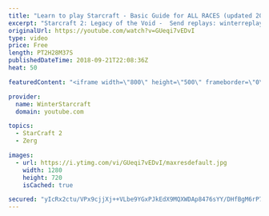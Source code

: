 ```yaml
---
title: "Learn to play Starcraft - Basic Guide for ALL RACES (updated 2017) #2"
excerpt: "Starcraft 2: Legacy of the Void -  Send replays: winterreplays@gmail.com ( -- Watch live at https://www.twitch.tv/wintergaming"
originalUrl: https://youtube.com/watch?v=GUeqi7vEDvI
type: video
price: Free
length: PT2H28M37S
publishedDateTime: 2018-09-21T22:08:36Z
heat: 50

featuredContent: "<iframe width=\"800\" height=\"500\" frameborder=\"0\" src=\"https://www.youtube.com/embed/GUeqi7vEDvI\" allow=\"accelerometer; autoplay; encrypted-media; gyroscope; picture-in-picture\" allowfullscreen></iframe>"

provider:
  name: WinterStarcraft
  domain: youtube.com

topics:
  - StarCraft 2
  - Zerg

images:
  - url: https://i.ytimg.com/vi/GUeqi7vEDvI/maxresdefault.jpg
    width: 1280
    height: 720
    isCached: true

secured: "yIcRx2ctu/VPx9cjjXj++VLbe9YGxPJkEdX9MQXWDAp8476sYY/DHfBgM6rP7BMV7Jr+Cu8RnCxXYpIDOoOckvP/AE5JzXPGEwNpRuoTSinB2yMw32Kre28xRaFgIcAY9IDsD6ZE/tyrB8hv+C8ZXbiQ1NdBWxNWmxutVi+GqJcR+QQfVJO3zmc1SAJskVpBpiKmA4FfZp+kHaP1jznpBIoEc+ESdrS+Xg+Qc+npnqEonPQZ7inqF1qui3N9y8k+08gHZAMWnmNNmON3D2zdIBOTEfzyHCjr0lbo9g6toYa6ziPH4povnQBFnEreJeZ2hcTWlkZxjrTUIUNBhPfXO7frg/f0Dsg1dExPa2ygqnvXNLgoYM2sMjaob/KjvbY1ZOWBxbDlxI9Er/h+ICNzgZq8NWFboyLZ3m0/6J5R7Is=;ZUcV8tuL1WiOqcFBtUX5dw=="
---
```


